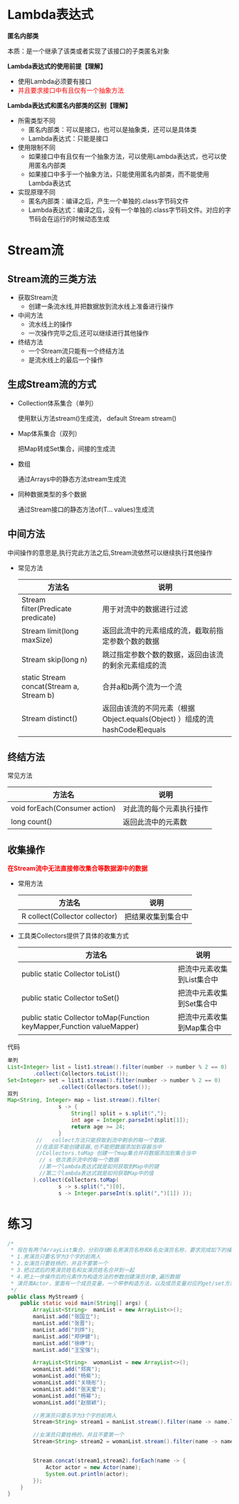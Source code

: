 # Lambda表达式

**匿名内部类**

本质：是一个继承了该类或者实现了该接口的子类匿名对象

**Lambda表达式的使用前提【理解】**

- 使用Lambda必须要有接口
- <font color = 'red'>并且要求接口中有且仅有一个抽象方法</font>

**Lambda表达式和匿名内部类的区别【理解】**

- 所需类型不同
  - 匿名内部类：可以是接口，也可以是抽象类，还可以是具体类
  - Lambda表达式：只能是接口
- 使用限制不同
  - 如果接口中有且仅有一个抽象方法，可以使用Lambda表达式，也可以使用匿名内部类
  - 如果接口中多于一个抽象方法，只能使用匿名内部类，而不能使用Lambda表达式
- 实现原理不同
  - 匿名内部类：编译之后，产生一个单独的.class字节码文件
  - Lambda表达式：编译之后，没有一个单独的.class字节码文件。对应的字节码会在运行的时候动态生成

# Stream流

## Stream流的三类方法

- 获取Stream流
  - 创建一条流水线,并把数据放到流水线上准备进行操作
- 中间方法
  - 流水线上的操作
  - 一次操作完毕之后,还可以继续进行其他操作
- 终结方法
  - 一个Stream流只能有一个终结方法
  - 是流水线上的最后一个操作

## 生成Stream流的方式

- Collection体系集合（单列）

  使用默认方法stream()生成流， default Stream<E> stream()

- Map体系集合（双列）

  把Map转成Set集合，间接的生成流

- 数组

  通过Arrays中的静态方法stream生成流

- 同种数据类型的多个数据

  通过Stream接口的静态方法of(T... values)生成流

## 中间方法

中间操作的意思是,执行完此方法之后,Stream流依然可以继续执行其他操作

- 常见方法

  | 方法名                                          | 说明                                                         |
  | ----------------------------------------------- | ------------------------------------------------------------ |
  | Stream<T> filter(Predicate predicate)           | 用于对流中的数据进行过滤                                     |
  | Stream<T> limit(long maxSize)                   | 返回此流中的元素组成的流，截取前指定参数个数的数据           |
  | Stream<T> skip(long n)                          | 跳过指定参数个数的数据，返回由该流的剩余元素组成的流         |
  | static <T> Stream<T> concat(Stream a, Stream b) | 合并a和b两个流为一个流                                       |
  | Stream<T> distinct()                            | 返回由该流的不同元素（根据Object.equals(Object) ）组成的流hashCode和equals |

## 终结方法

常见方法

| 方法名                        | 说明                     |
| ----------------------------- | ------------------------ |
| void forEach(Consumer action) | 对此流的每个元素执行操作 |
| long count()                  | 返回此流中的元素数       |

## 收集操作

<font color = 'red'>**在Stream流中无法直接修改集合等数据源中的数据**</font>

- 常用方法

  | 方法名                         | 说明               |
  | ------------------------------ | ------------------ |
  | R collect(Collector collector) | 把结果收集到集合中 |

- 工具类Collectors提供了具体的收集方式

  | 方法名                                                       | 说明                       |
  | ------------------------------------------------------------ | -------------------------- |
  | public static <T> Collector toList()                         | 把流中元素收集到List集合中 |
  | public static <T> Collector toSet()                          | 把流中元素收集到Set集合中  |
  | public static  Collector toMap(Function keyMapper,Function valueMapper) | 把流中元素收集到Map集合中  |

代码

```java
单列
List<Integer> list = list1.stream().filter(number -> number % 2 == 0)
        .collect(Collectors.toList());
Set<Integer> set = list1.stream().filter(number -> number % 2 == 0)
                .collect(Collectors.toSet());
双列
Map<String, Integer> map = list.stream().filter(
                s -> {
                    String[] split = s.split(",");
                    int age = Integer.parseInt(split[1]);
                    return age >= 24;
                }
         //   collect方法只能获取到流中剩余的每一个数据.
         //在底层不能创建容器,也不能把数据添加到容器当中
         //Collectors.toMap 创建一个map集合并将数据添加到集合当中
          // s 依次表示流中的每一个数据
          //第一个lambda表达式就是如何获取到Map中的键
          //第二个lambda表达式就是如何获取Map中的值
        ).collect(Collectors.toMap(
                s -> s.split(",")[0],
                s -> Integer.parseInt(s.split(",")[1]) ));
```



# 练习

```java
/*
 * 现在有两个ArrayList集合，分别存储6名男演员名称和6名女演员名称，要求完成如下的操作
 * 1.男演员只要名字为3个字的前两人
 * 2.女演员只要姓杨的，并且不要第一个
 * 3.把过滤后的男演员姓名和女演员姓名合并到一起
 * 4.把上一步操作后的元素作为构造方法的参数创建演员对象,遍历数据
 * 演员类Actor，里面有一个成员变量，一个带参构造方法，以及成员变量对应的get/set方法
 */
public class MyStream9 {
    public static void main(String[] args) {
        ArrayList<String>  manList = new ArrayList<>();
        manList.add("张国立");
        manList.add("张晋");
        manList.add("刘烨");
        manList.add("郑伊健");
        manList.add("徐峥");
        manList.add("王宝强");

        ArrayList<String>  womanList = new ArrayList<>();
        womanList.add("郑爽");
        womanList.add("杨紫");
        womanList.add("关晓彤");
        womanList.add("张天爱");
        womanList.add("杨幂");
        womanList.add("赵丽颖");

        //男演员只要名字为3个字的前两人
        Stream<String> stream1 = manList.stream().filter(name -> name.length() == 3).limit(2);

        //女演员只要姓杨的，并且不要第一个
        Stream<String> stream2 = womanList.stream().filter(name -> name.startsWith("杨")).skip(1);


        Stream.concat(stream1,stream2).forEach(name -> {
            Actor actor = new Actor(name);
            System.out.println(actor);
        });
    }
}
```

